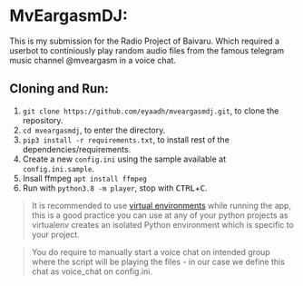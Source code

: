 # MvEargasmDJ:
This is my submission for the Radio Project of Baivaru. Which required a userbot to continiously play random audio files from the famous telegram music channel @mveargasm in a voice chat.

## Cloning and Run:
1. `git clone https://github.com/eyaadh/mveargasmdj.git`, to clone the repository.
2. `cd mveargasmdj`, to enter the directory.
3. `pip3 install -r requirements.txt`, to install rest of the dependencies/requirements.
4. Create a new `config.ini` using the sample available at `config.ini.sample`.
5. Insall ffmpeg `apt install ffmpeg`
5. Run with `python3.8 -m player`, stop with <kbd>CTRL</kbd>+<kbd>C</kbd>.
> It is recommended to use [virtual environments](https://docs.python-guide.org/dev/virtualenvs/) while running the app, this is a good practice you can use at any of your python projects as virtualenv creates an isolated Python environment which is specific to your project.


> You do require to manually start a voice chat on intended group where the script will be playing the files - in our case we define this chat as voice_chat on config.ini.
